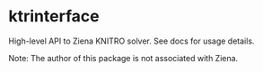 ktrinterface
============

High-level API to Ziena KNITRO solver. See docs for usage details.

Note: The author of this package is not associated with Ziena.
